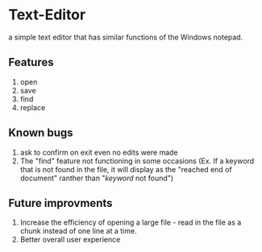 # Text-Editor
a simple text editor that has similar functions of the Windows notepad.

## Features
1. open
2. save
3. find
4. replace

## Known bugs
1. ask to confirm on exit even no edits were made
2. The "find" feature not functioning in some occasions 
(Ex. If a keyword that is not found in the file, it will display as the "reached end of document" ranther than "_keyword_ not found")

## Future improvments
1. Increase the efficiency of opening a large file - read in the file as a chunk instead of one line at a time.
2. Better overall user experience